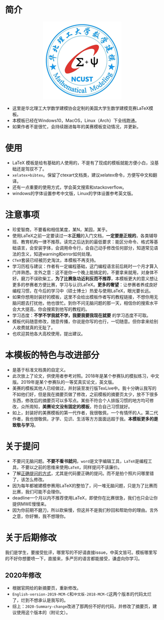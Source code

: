 # 简介

<p align="center">
    <img src="./logo.png" alt="logo">
</p>

- 这里是华北理工大学数学建模协会定制的美国大学生数学建模竞赛LaTeX模板。
- 本模板已经在Windows10，MacOS，Linux（Arch）下全线跑通。
- 如果作者不是很忙，会持续跟进每年的美赛模板变动情况，并更新。

# 使用

- LaTeX 模板是给有基础的人使用的，不是有了现成的模板就能方便小白，没基础还是驾驭不了。
- `xelatex+bibtex`。保留了ctexart文档类，建议xelatex命令，方便写中文和翻译。
- 还有一点重要的使用方式，学会英文搜索和stackoverflow。
- windows的字体设置参考中文版，Linux的字体设置参考英文版。

# 注意事项

- 珍爱智商，不要看和相信某度，某N，某园，某乎。
- 使用LaTeX之前一定要读过一本**正规**的入门文档，**一定要是正规的**，各类辅导班、教育机构一律不推荐。读完之后达到的最低要求：能区分命令、格式等基础语言，会安装字体，会调用命令行，会自己动手修改任何部分，知道常见语法的含义，知道warning和error如何处理。
- `CTeX`套装已经被历史淘汰，本模板不再支持。
- 学习历程与建议：作者有一定编程基础，这门编程语言前后耗时一个月才算入门并熟悉。言外之意：这不是你一个晚上能搞定的，不要拿来就用，对身体不好。磨刀不误砍柴工，**为了比赛急功近利反而不推荐**，本模板更大的意义想让更多的参赛者方便比赛，学习与认识LaTeX。**更多的奢望**：让参赛者养成良好编程习惯，在今后的学习中（硕士博士）热爱与使用LaTeX，眼光要长远。
- 如果你想用封装好的模板，这里不会给出模板作者写的教程链接，不想你用无脑问题去打扰他，他也很忙。到你不问无脑问题的那一天，相信你的搜索水平会大大提高，你会搜索到他写的教程的。
- 学习态度：**不学不学我就不学，我要我要我现在就要** 的学习态度不可取。
- 模板代码随意修改，随意传播，你说是你写的也行，一切随意。但你拿来给别人收费就真的无耻了。
- 也欢迎其他各大高校使用，提出建议。

# 本模板的特色与改进部分

- 是基于标准文档类的自定义。
- 此次放上了论文，供使用者参考对照。2018年是某个参赛队的模拟练习，中文版。2019年是某个参赛队的一等奖真实论文，英文版。
- 美赛的模板其他人已经做过，并封装至发行版TexLive中。我十分确认我写的不如他们好，但是我在摘要页做了修改，之前模板的摘要页太少，放不下很多东西，修改后的摘要页可以多写点。某些不符合个人排版习惯的地方均可修改，众所周知，**美赛论文没有固定的模板**，符合自己习惯就好。
- 如上，封装好的美赛模板的第一代作者，我很敬佩，一个有情怀的人。第二代作者，我也很敬佩，才学、见识、生活等方方面面远超于我。**本模板更多的是致敬与学习**。

# 关于提问

- 不要问无脑问题。**不要不看书就问**，`word`是文字编辑工具，`LaTeX`是编程工具，不要以之前的思维来使用`LaTeX`，同样提问不该廉价。
- 了解[正确提问的方式](https://muyuuuu.github.io/2020/01/07/about-qa/)，尤其是代码要正确的提问。而不是拍个照片问哪里错了，该怎么修改。
- 因为每年都被建模参赛用LaTeX的整怕了，问一堆无脑问题，只是为了比赛而比赛，我们可能不会理你。
- deadline一个月以内不推荐使用LaTeX，即使你在比赛很急，我们也只会让你提供MWE慢慢来。
- 因为你前期不磨刀，所以砍柴慢，但这并不是我们秒回和帮助你的理由。言外之意，你好懒，我不想理你。

# 关于后期修改

我们是学生，要接受批评，哪里写的不好请直接issue，中英文皆可。模板哪里写的不好你想要喷一下，直接来，多严厉的语言都能接受，谦虚向你学习。

## 2020年修改

- 根据官网给的新摘要页，重新修改。
- `English-version-2019-MCM-C`和`中文版-2018-MCM-C`这两个版本的代码太烂了，烂到不想承认是我写的。
- 综上：`2020-Summary-change`改进了那两份不好的代码，并修改了摘要页，建议使用这个版本的（附论文）。